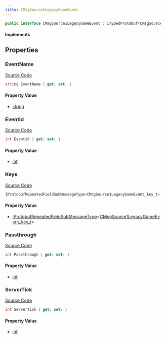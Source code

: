```yaml
---
title: CMsgSource1LegacyGameEvent
---
```


```csharp
public interface CMsgSource1LegacyGameEvent : ITypedProtobuf<CMsgSource1LegacyGameEvent>, INativeHandle, INetMessage<CMsgSource1LegacyGameEvent>, IDisposable
```

#### Implements

## Properties

### EventName

[Source Code](https://github.com/swiftly-solution/swiftlys2/blob/beta/managed/src/SwiftlyS2.Generated/Protobufs/Interfaces/CMsgSource1LegacyGameEvent.cs#L18)

```csharp
string EventName { get; set; }
```

#### Property Value

- [string](https://learn.microsoft.com/dotnet/api/system.string)

### Eventid

[Source Code](https://github.com/swiftly-solution/swiftlys2/blob/beta/managed/src/SwiftlyS2.Generated/Protobufs/Interfaces/CMsgSource1LegacyGameEvent.cs#L21)

```csharp
int Eventid { get; set; }
```

#### Property Value

- [int](https://learn.microsoft.com/dotnet/api/system.int32)

### Keys

[Source Code](https://github.com/swiftly-solution/swiftlys2/blob/beta/managed/src/SwiftlyS2.Generated/Protobufs/Interfaces/CMsgSource1LegacyGameEvent.cs#L24)

```csharp
IProtobufRepeatedFieldSubMessageType<CMsgSource1LegacyGameEvent_key_t> Keys { get; }
```

#### Property Value

- [IProtobufRepeatedFieldSubMessageType](/docs/api/shared/netmessages/iprotobufrepeatedfieldsubmessagetype-1)<[CMsgSource1LegacyGameEvent_key_t](/docs/api/shared/protobufdefinitions/cmsgsource1legacygameevent_key_t)>

### Passthrough

[Source Code](https://github.com/swiftly-solution/swiftlys2/blob/beta/managed/src/SwiftlyS2.Generated/Protobufs/Interfaces/CMsgSource1LegacyGameEvent.cs#L30)

```csharp
int Passthrough { get; set; }
```

#### Property Value

- [int](https://learn.microsoft.com/dotnet/api/system.int32)

### ServerTick

[Source Code](https://github.com/swiftly-solution/swiftlys2/blob/beta/managed/src/SwiftlyS2.Generated/Protobufs/Interfaces/CMsgSource1LegacyGameEvent.cs#L27)

```csharp
int ServerTick { get; set; }
```

#### Property Value

- [int](https://learn.microsoft.com/dotnet/api/system.int32)

